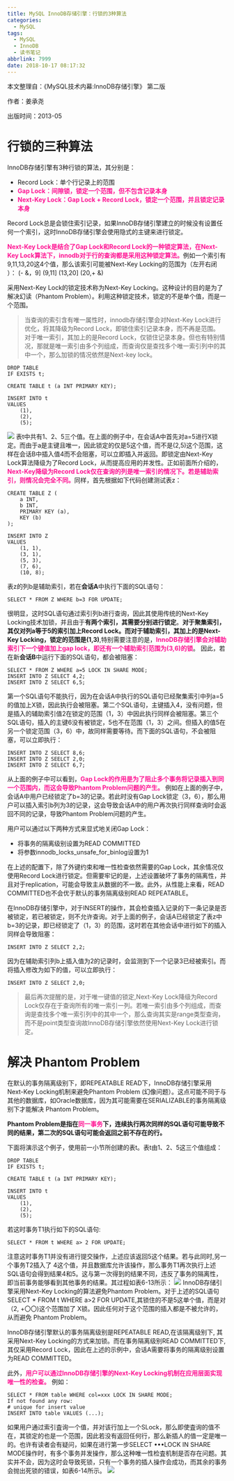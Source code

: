 ```yaml
---
title: MySQL InnoDB存储引擎：行锁的3种算法
categories:
  - MySQL
tags:
  - MySQL
  - InnoDB
  - 读书笔记
abbrlink: 7999
date: 2018-10-17 08:17:32
---
```



本文整理自：《MySQL技术内幕:InnoDB存储引擎》 第二版 

作者：姜承尧

出版时间：2013-05

<!-- more -->

# 行锁的三种算法
InnoDB存储引擎有3种行锁的算法，其分别是：
* Record Lock：单个行记录上的范围
* <font color=DeepPink>**Gap Lock：间隙锁，锁定一个范围，但不包含记录本身**</font>
* <font color=DeepPink>**Next-Key Lock：Gap Lock + Record Lock，锁定一个范围，并且锁定记录本身**</font>

Record Lock总是会锁住索引记录，如果InnoDB存储引擎建立的时候没有设置任何一个索引，这时InnoDB存储引擎会使用隐式的主键来进行锁定。

<font color=DeepPink>**Next-Key Lock是结合了Gap Lock和Record Lock的一种锁定算法，在Next-Key Lock算法下，innodb对于行的查询都是采用这种锁定算法。**</font>例如一个索引有9,11,13,20这4个值，那么该索引可能被Next-Key Locking的范围为（左开右闭 ）：
(- &，9]
(9,11]
(13,20]
(20,+ &)

采用Next-Key Lock的锁定技术称为Next-Key Locking。这种设计的目的是为了解决幻读（Phantom Problem）。利用这种锁定技术，锁定的不是单个值，而是一个范围。

>当查询的索引含有唯一属性时，innodb存储引擎会对Next-Key Lock进行优化，将其降级为Record Lock，即锁住索引记录本身，而不再是范围。
对于唯一索引，其加上的是Record Lock，仅锁住记录本身。但也有特别情况，那就是唯一索引由多个列组成，而查询仅是查找多个唯一索引列中的其中一个，那么加锁的情况依然是Next-key lock。

```
DROP TABLE
IF EXISTS t;

CREATE TABLE t (a INT PRIMARY KEY);

INSERT INTO t
VALUES
	(1),
	(2),
	(5);
```
![](/images/mysql-innodb-row-lock-algorithm/唯一索引的锁定示例.png)
表t中共有1、2、5三个值。在上面的例子中，在会话A中首先对a=5进行X锁定。而由于a是主键且唯一，因此锁定的仅是5这个值，而不是(2,5)这个范围，这样在会话B中插入值4而不会阻塞，可以立即插入并返回。即锁定由Next-Key Lock算法降级为了Record Lock，从而提高应用的并发性。正如前面所介绍的，<font color=DeepPink>**Next-Key降级为Record Lock仅在查询的列是唯一索引的情况下。若是辅助索引，则情况会完全不同。**</font>同样，首先根据如下代码创建测试表z：
```
CREATE TABLE Z (
	a INT,
	b INT,
	PRIMARY KEY (a),
	KEY (b)
);

INSERT INTO Z
VALUES
	(1, 1),
	(3, 1),
	(5, 3),
	(7, 6),
	(10, 8);
```
表z的列b是辅助索引，若在**会话A**中执行下面的SQL语句：
```
SELECT * FROM Z WHERE b=3 FOR UPDATE;
```
很明显，这时SQL语句通过索引列b进行查询，因此其使用传统的Next-Key Locking技术加锁，并且由于**有两个索引，其需要分别进行锁定**。**对于聚集索引，其仅对列a等于5的索引加上Record Lock。而对于辅助索引，其加上的是Next-Key Locking，锁定的范围是(1,3)**,特别需要注意的是，<font color=DeepPink>**InnoDB存储引擎会对辅助索引下一个键值加上gap lock，即还有一个辅助索引范围为(3,6)的锁**</font>。 因此，若在新**会话B**中运行下面的SQL语句，都会被阻塞：
```
SELECT * FROM Z WHERE a=5 LOCK IN SHARE MODE;
INSERT INTO Z SELECT 4,2;
INSERT INTO Z SELECT 6,5;
```
第一个SQL语句不能执行，因为在会话A中执行的SQL语句已经聚集索引中列a=5的值加上X锁，因此执行会被阻塞。第二个SQL语句，主键插入4，没有问题，但是插入的辅助索引值2在锁定的范围（1，3）中因此执行同样会被阻塞。第三个SQL语句，插入的主键6没有被锁定，5也不在范围（1，3）之间。但插入的值5在另一个锁定范围（3，6）中，故同样需要等待。而下面的SQL语句，不会被阻塞，可以立即执行：
```
INSERT INTO Z SELECT 8,6;
INSERT INTO Z SEELCT 2,0;
INSERT INTO Z SELECT 6,7;
```
从上面的例子中可以看到，<font color=DeepPink>**Gap Lock的作用是为了阻止多个事务将记录插入到同一个范围内，而这会导致Phantom Problem问题的产生。**</font> 例如在上面的例子中，会话A中用户已经锁定了b=3的记录。若此时没有Gap Lock锁定（3，6），那么用户可以插入索引b列为3的记录，这会导致会话A中的用户再次执行同样查询时会返回不同的记录，导致Phantom Problem问题的产生。

用户可以通过以下两种方式来显式地关闭Gap Lock：
* 将事务的隔离级别设置为READ COMMITTED
* 将参数innodb_locks_unsafe_for_binlog设置为1

在上述的配置下，除了外键约束和唯一性检查依然需要的Gap Lock，其余情况仅使用Record Lock进行锁定。但需要牢记的是，上述设置破坏了事务的隔离性，并且对于replication，可能会导致主从数据的不一致。此外，从性能上来看，READ COMMITTED也不会优于默认的事务隔离级别READ REPEATABLE。

在InnoDB存储引擎中，对于INSERT的操作，其会检查插入记录的下一条记录是否被锁定，若已被锁定，则不允许查询。对于上面的例子，会话A已经锁定了表z中b=3的记录，即已经锁定了（1，3）的范围，这时若在其他会话中进行如下的插入同样会导致阻塞：
```
INSERT INTO Z SELECT 2,2;
```
因为在辅助索引列b上插入值为2的记录时，会监测到下一个记录3已经被索引。而将插入修改为如下的值，可以立即执行：
```
INSERT INTO Z SELECT 2,0;
```
> 最后再次提醒的是，对于唯一键值的锁定,Next-Key Lock降级为Record Lock仅存在于查询所有的唯一索引一列。若唯一索引由多个列组成，而查询是查找多个唯一索引列中的其中一个，那么查询其实是range类型查询，而不是point类型查询故InnoDB存储引擎依然使用Next-Key Lock进行锁定。

# 解决 Phantom Problem

在默认的事务隔离级别下，即REPEATABLE READ下，InnoDB存储引擎采用
Next-Key Locking机制来避免Phantom Problem (幻像问题）。这点可能不同于与其他的数据库，如Oracle数据库，因为其可能需要在SERIALIZABLE的事务隔离级别下才能解决 Phantom Problem。

**Phantom Problem是指在<font color=DeepPink>**同一事务**</font>下，连续执行两次同样的SQL语句可能导致不同的结果，第二次的SQL语句可能会返回之前不存在的行。**

下面将演示这个例子，使用前一小节所创建的表t。表t由1、2、5这三个值组成：
```
DROP TABLE
IF EXISTS t;

CREATE TABLE t (a INT PRIMARY KEY);

INSERT INTO t
VALUES
	(1),
	(2),
	(5);
```

若这时事务T1执行如下的SQL语句:
```
SELECT * FROM t WHERE a> 2 FOR UPDATE;
```
注意这时事务T1并没有进行提交操作，上述应该返回5这个结果。若与此同时,另一个事务T2插入了 4这个值，并且数据库允许该操作，那么事务T1再次执行上述SQL语句会得到结果4和5。这与第一次得到的结果不同，违反了事务的隔离性，即当前事务能够看到其他事务的结果。其过程如表6-13所示：
![](/images/mysql-innodb-row-lock-algorithm/幻读问题演示.png)
InnoDB存储引擎采用Next-Key Locking的算法避免Phantom Problem。对于上述的SQL语句SELECT * FROM t WHERE a>2 FOR UPDATE,其锁住的不是5这单个值，而是对（2, +〇〇)这个范围加了 X锁。因此任何对于这个范围的插入都是不被允许的，从而避免 Phantom Problem。

InnoDB存储引擎默认的事务隔离级别是REPEATABLE READ,在该隔离级别下,
其采用Next-Key Locking的方式来加锁。而在事务隔离级别READ COMMITTED下,其仅采用Record Lock，因此在上述的示例中，会话A需要将事务的隔离级别设置为READ COMMITTED。

此外，<font color=DeepPink>**用户可以通过InnoDB存储引擎的Next-Key Locking机制在应用层面实现唯一性的检查。**</font> 例如：
```
SELECT * FROM table WHERE col=xxx LOCK IN SHARE MODE;
If not found any row:
# unique for insert value
INSERT INTO table VALUES (...);
```
如果用户通过索引査询一个值，并对该行加上一个SLock，那么即使査询的值不在，其锁定的也是一个范围，因此若没有返回任何行，那么新插人的值一定是唯一的。也许有读者会有疑问，如果在进行第一步SELECT •••LOCK IN SHARE MODE操作时，有多个事务并发操作，那么这种唯一性检査机制是否存在问题。其实并不会，因为这时会导致死锁，只有一个事务的插人操作会成功，而其余的事务会抛出死锁的错误，如表6-14所示。
![](/images/mysql-innodb-row-lock-algorithm/唯一性检查.png)